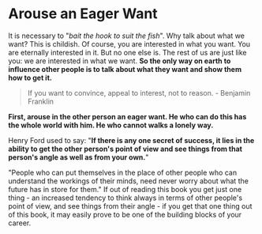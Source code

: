 # Arouse an Eager Want


It is necessary to "*bait the hook to suit the fish*".
Why talk about what we want? This is childish. Of course, you are interested in what you want. You are eternally interested in it. But no one else is. The rest of us are just like you: we are interested in what we want. **So the only way on earth to influence other people is to talk about what they want and show them how to get it.**

> If you want to convince, appeal to interest, not to reason. - Benjamin Franklin

**First, arouse in the other person an eager want. He who can do this has the whole world with him. He who cannot walks a lonely way.**


Henry Ford used to say: "**If there is any one secret of success, it lies in the ability to get the other person's point of view and see things from that person's angle as well as from your own.**"


"People who can put themselves in the place of other people who can understand the workings of their minds, need never worry about what the future has in store for them."
If out of reading this book you get just one thing - an increased tendency to think always in terms of other people's point of view, and see things from their angle  - if you get that one thing out of this book, it may easily prove to be one of the building blocks of your career. 
